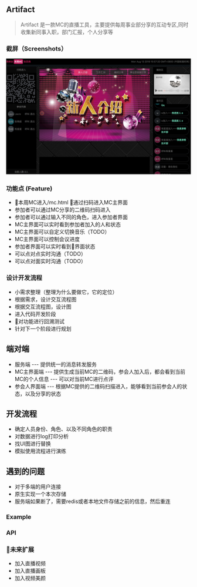 ## Artifact
> Artifact 是一款MC的直播工具，主要提供每周事业部分享的互动专区,同时收集新同事入职，部门汇报，个人分享等

### 截屏（Screenshots）
![Screenshots](./main.png)

### 功能点 (Feature)
* 本周MC进入/mc.html 通过扫码进入MC主界面
* 参加者可以通过MC分享的二维码扫码进入
* 参加者可以通过输入不同的角色，进入参加者界面
* MC主界面可以实时看到参加者加入的人和状态
* MC主界面可以自定义切换音乐（TODO）
* MC主界面可以控制会议进度
* 参加者界面可以实时看到界面状态
* 可以点对点实时沟通（TODO）
* 可以点对面实时沟通（TODO）

### 设计开发流程 
 * 小需求整理（整理为什么要做它，它的定位）
 * 根据需求，设计交互流程图
 * 根据交互流程图，设计图
 * 进入代码开发阶段
 * 对功能进行回溯测试
 * 针对下一个阶段进行规划

## 端对端
* 服务端 --- 提供统一的消息转发服务
* MC主界面端 --- 提供生成当前MC的二维码，参会人加入后，都会看到当前MC的个人信息 --- 可以对当前MC进行点评
* 参会人界面端 --- 根据MC提供的二维码扫描进入，能够看到当前参会人的状态，以及分享的状态

## 开发流程
* 确定人员身份、角色、以及不同角色的职责
* 对数据进行log打印分析
* 找UI图进行替换
* 模拟使用流程进行演练

## 遇到的问题
* 对于多端的用户连接
* 原生实现一个本次存储
* 服务端如果断了，需要redis或者本地文件存储之前的信息，然后重连
 
### Example

### API

### 未来扩展

* 加入直播视频
* 加入直播画板
* 加入视频美颜

